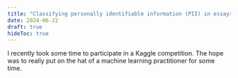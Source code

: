 ```yaml
---
title: "Classifying personally identifiable information (PII) in essays: a Kaggle debrief"
date: 2024-06-22
draft: true
hideToc: true
---
```


I recently took some time to participate in a Kaggle competition. The hope was to really put on the hat of a machine learning practitioner for some time.
